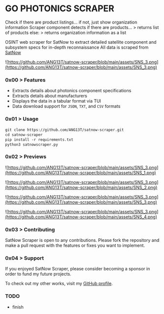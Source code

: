 # GO PHOTONICS SCRAPER 

Check if there are product listings... if not, just show organization information
Scraper component detects if there are products...
    > returns list of products
else:
    > returns organization information as a list


OSINT web scraper for SatNow to extract detailed satellite component and subsystem specs for in-depth reconnaissance
All data is scraped from [SatNow](https://www.satnow.com/)

![https://github.com/ANG13T/satnow-scraper/blob/main/assets/SNS_3.png](https://github.com/ANG13T/satnow-scraper/blob/main/assets/SNS_3.png)

### 0x00 > Features
- Extracts details about photonics component specifications
- Extracts details about manufacturers
- Displays the data in a tabular format via TUI
- Data download support for `JSON`, `TXT`, and `CSV` formats

### 0x01 > Usage
```
git clone https://github.com/ANG13T/satnow-scraper.git
cd satnow-scraper
pip install -r requirements.txt
python3 satnowscraper.py
```

### 0x02 > Previews

![https://github.com/ANG13T/satnow-scraper/blob/main/assets/SNS_3.png](https://github.com/ANG13T/satnow-scraper/blob/main/assets/SNS_1.png)

![https://github.com/ANG13T/satnow-scraper/blob/main/assets/SNS_3.png](https://github.com/ANG13T/satnow-scraper/blob/main/assets/SNS_2.png)

![https://github.com/ANG13T/satnow-scraper/blob/main/assets/SNS_3.png](https://github.com/ANG13T/satnow-scraper/blob/main/assets/SNS_3.png)

![https://github.com/ANG13T/satnow-scraper/blob/main/assets/SNS_3.png](https://github.com/ANG13T/satnow-scraper/blob/main/assets/SNS_4.png)

### 0x03 > Contributing 
SatNow Scraper is open to any contributions. Please fork the repository and make a pull request with the features or fixes you want to implement.

### 0x04 > Support 
If you enjoyed SatNow Scraper, please consider becoming a sponsor in order to fund my future projects.

To check out my other works, visit my [GitHub profile](github.com/ANG13T).

### TODO
- finish 